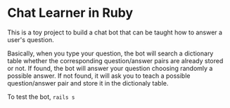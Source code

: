 # Chat Learner in Ruby

This is a toy project to build a chat bot that can be taught how to answer a user's question.

Basically, when you type your question, the bot will search a dictionary table whether the corresponding question/answer pairs are already stored or not. If found, the bot will answer your question choosing randomly a possible answer. If not found, it will ask you to teach a possible question/answer pair and store it in the dictionaly table.

To test the bot,
`
rails s
`
